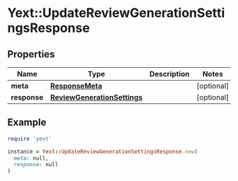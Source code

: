 # Yext::UpdateReviewGenerationSettingsResponse

## Properties

| Name | Type | Description | Notes |
| ---- | ---- | ----------- | ----- |
| **meta** | [**ResponseMeta**](ResponseMeta.md) |  | [optional] |
| **response** | [**ReviewGenerationSettings**](ReviewGenerationSettings.md) |  | [optional] |

## Example

```ruby
require 'yext'

instance = Yext::UpdateReviewGenerationSettingsResponse.new(
  meta: null,
  response: null
)
```

